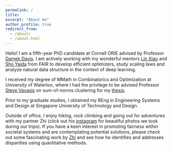 ```yaml
---
permalink: /
title:
excerpt: "About me"
author_profile: true
redirect_from: 
  - /about/
  - /about.html
---
```


Hello! I am a fifth-year PhD candidate at Cornell ORIE advised by Professor [Damek Davis](https://damek.github.io/). I am actively working with my wonderful mentors [Lin Xiao](https://linxiaolx.github.io/index.html) and [Sho Yaida](https://www.shoyaida.com/) from FAIR to develop efficient optimizers, study scaling laws and analyze natural data structure in the context of deep learning. 


I received my degree of MMath in Combinatorics and Optimization at University of Waterloo, where I had the privilege to be advised Professor [Steve Vavasis](https://uwaterloo.ca/scholar/vavasis/home) on sum-of-norms clustering for my [thesis](https://uwspace.uwaterloo.ca/handle/10012/16279).
<!-- We have prvoed the [recovery theory](https://www.jmlr.org/papers/volume21/19-218/19-218.pdf), proposed an [early-stopping test](https://scholar.google.com/citations?view_op=view_citation&hl=en&user=31ZXjswAAAAJ&citation_for_view=31ZXjswAAAAJ:d1gkVwhDpl0C) and invented leapfrog distance to boost the performance of sum-of-norms clustering. -->
Prior to my graduate studies, I obtained my BEng in Engineering Systems and Design at Singapore University of Technology and Design. 

<!-- where I met and worked with several wonderful professors including Professor [Peter Jackson](https://esd.sutd.edu.sg/people/faculty/peter-jackson), [Selin Ahipasaoglu](https://www.southampton.ac.uk/people/5y9p9p/doctor-selin-ahipasaoglu), [Sergey Kushnarev](https://engineering.jhu.edu/faculty/sergey-kushnarev/) and [James Wan](https://esd.sutd.edu.sg/people/faculty/james-wan). -->


Outside of office, I enjoy hiking, rock climbing and going out for adventures with my partner Zhi (click out his [instagram](https://www.instagram.com/zhil_photos/) for beautiful photos we took during our trips). If you have a keen interest in promoting fairness within societal systems and are contemplating potential solutions, please check out some fascinating work by [Zhi](https://zhiliu724.github.io/) and see how he identifies and addresses disparities using quantitative methods.

